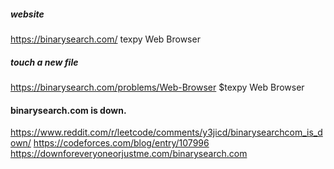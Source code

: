 ##### website
https://binarysearch.com/
texpy Web Browser

##### touch a new file
https://binarysearch.com/problems/Web-Browser
$texpy Web Browser


#### binarysearch.com is down.
https://www.reddit.com/r/leetcode/comments/y3jicd/binarysearchcom_is_down/
https://codeforces.com/blog/entry/107996
https://downforeveryoneorjustme.com/binarysearch.com
